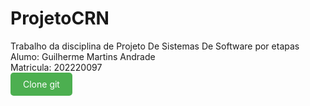 # ProjetoCRN
Trabalho da disciplina de Projeto De Sistemas De Software por etapas  
Alumo: Guilherme Martins Andrade  
Matricula: 202220097  
<a href="https://github.com/seu-usuario/seu-repositorio" style="display: inline-block; background-color: #4CAF50; color: white; padding: 10px 20px; text-align: center; text-decoration: none; border-radius: 5px;">Clone git</a>
